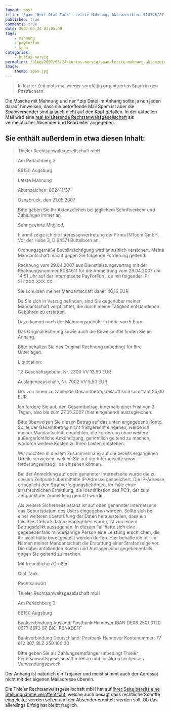 ```yaml
---
layout: post
title: 'Spam "Herr Olaf Tank": Letzte Mahnung, Aktenzeichen: 318345/27 : Thieler@Rechtsanwalt-Thieler.de'
published: true
comments: true
date: 2007-05-24 02:05:09
tags:
    - mahnung
    - payforfun
    - spam
categories:
    - kurios-nervig
permalink: /blog/2007/05/24/kurios-nervig/spam-letzte-mahnung-aktenzeichen-31834527-thielerrechtsanwalt-thielerde
image:
    thumb: spam.jpg
---
```

> In letzter Zeit gibts mal wieder sorgfältig organisierten Spam in den Postfächern.



Die Masche mit Mahnung und ner *.zip Datei im Anhang sollte ja nun jeden darauf hinweisen, dass die betreffende Mail Spam ist aber die Spamversender sind ja auch nicht auf den Kopf gefallen. In der aktuellen Mail wird eine [real exisiterende Rechtsanwaltsgesellschaft][1] als vermeintlicher Absender und Bearbeiter angegeben.

## Sie enthält außerdem in etwa diesen Inhalt:

> Thieler Rechtsanwaltsgesellschaft mbH
  
> Am Perlachberg 3
  
> 86150 Augsburg
  
> Letzte Mahnung
> 
> Aktenzeichen: 892411/37
  
> Osnabrück, den 21.05.2007
> 
> Bitte geben Sie Ihr Aktenzeichen bei jeglichem Schriftverkehr und Zahlungen immer an.
> 
> Sehr geehrte Mitglied,
> 
> hiermit zeige ich die Interessenvertretung der Firma INTcom GmbH, Vor der Hube 3, D 64571 Büttelborn an.
  
> Ordnungsgemäße Bevollmächtigung wird anwaltlich versichert. Meine Mandantschaft macht gegen Sie folgende Forderung geltend:
> 
> Rechnung vom 29.04.2007 aus Dienstleistungsvertrag mit der Rechnungsnummer R084611 für die Anmeldung vom 29.04.2007 um 14:51 Uhr auf der Internetseite PayForFun . de mit folgender IP: 217.XXX.XXX.XX.
> 
> Sie schulden meiner Mandantschaft daher 46,16 EUR.
> 
> Da Sie sich in Verzug befinden, sind Sie gegenüber meiner Mandantschaft verpflichtet, die durch meine Tätigkeit entstandenen Gebühren zu erstatten.
  
> Dazu kommt noch der Mahnungsgebühr in höhe von 5 Euro
> 
> Das Originalrechnung sowie auch die Beweismittel finden Sie im Anhang.
  
> Bitte behalten Sie das Original Rechnung unbedingt für Ihre Unterlagen.
> 
> Liquidation:
> 
> 1,3 Geschäftsgebühr, Nr. 2300 VV 13,50 EUR
> 
> Auslagenpauschale, Nr. 7002 VV 5,50 EUR
> 
> Der von Ihnen zu zahlende Gesamtbetrag beläuft sich somit auf 85,00 EUR.
> 
> Ich fordere Sie auf, den Gesamtbetrag, innerhalb einer Frist von 3 Tagen, also bis zum 27.05.2007 (hier eingehend) auszugleichen.
> 
> Bitte überweisen Sie diesen Betrag auf das unten angegebene Konto. Sollte der Gesamtbetrag nicht fristgerecht eingehen, werde ich meiner Mandantschaft empfehlen, die Forderung ohne weitere außergerichtliche Ankündigung, gerichtlich geltend zu machen, wodurch weitere Kosten zu Ihren Lasten entstehen.
> 
> Wir möchten in diesem Zusammenhang auf die bereits ergangenen Urteile verweisen, welche Sie auf der Internetseite www . forderungseinzug . de einsehen können.
> 
> Bei der Anmeldung auf oben genannter Internetseite wurde die zu diesem Zeitpunkt übermittelte IP-Adresse gespeichert. Die IP-Adresse ermöglicht den Strafverfolgungsbehörden, im Falle einer strafrechtlichen Ermittlung, die Identifikation des PC&#8217;s, der zum Zeitpunkt der Anmeldung genutzt wurde.
> 
> Als weitere Sicherheitsinstanz ist auf oben genannter Internetseite das Geburtsdatum des Users eingegeben worden. Sollte sich bei einer weiteren überprüfung der Daten herausstellen, dass ein falsches Geburtsdatum eingegeben wurde, ist von einem Betrugsdelikt auszugehen. In diesem Fall hätte sich eine gegebenenfalls minderjährige Person eine Leistung erschlichen, die ihr nicht hätte bereitgestellt werden dürfen. Hier behalte ich mir im Namen meiner Mandantschaft die Erstattung einer Strafanzeige vor. Die dabei anfallenden Kosten und Auslagen sind gegebenenfalls gegen Sie geltend zu machen.
> 
> Mit freundlichen Grüßen
> 
> Olaf Tank
  
> Rechtsanwalt
> 
> Thieler Rechtsanwaltsgesellschaft mbH
  
> Am Perlachberg 3
  
> 86150 Augsburg
> 
> Bankverbindung Ausland: Postbank Hannover IBAN DE06 2501 0120 0077 6673 07, BIC: PBNKDEFF
> 
> Bankverbindung Deutschland: Postbank Hannover Kontonummer: 77 612 307, BLZ 250 100 30
> 
> Bitte geben Sie als Zahlungsempfänger unbedingt Thieler Rechtsanwaltsgesellschaft mbH an und Ihr Aktenzeichen als Verwendungszweck.

Der Anhang ist natürlich ein Trojaner und meist stimmt auch der Adressat nicht mit der eigenen Mailadresse überein.

Die Thieler Rechtsanwaltsgesellschaft mbH hat auf [ihrer Seite bereits eine Stellungnahme veröffentlicht][2], welche auch besagt dass rechtliche Schritte eingeleitet werden sollen und der Absender ermittelt werden soll. Ob das allerdings Erfolg hat bleibt fraglich.

 [1]: http://www.rechtsanwalt-thieler.de/ "Homepage der Rechtsanwälte Thieler öffnen"
 [2]: http://www.rechtsanwalt-thieler.de/index.php?id=324&tx_ttnews[tt_news]=776&tx_ttnews[backPid]=257&cHash=550597748e "Stellungnahme der Rechtsanwälte Thieler öffnen"